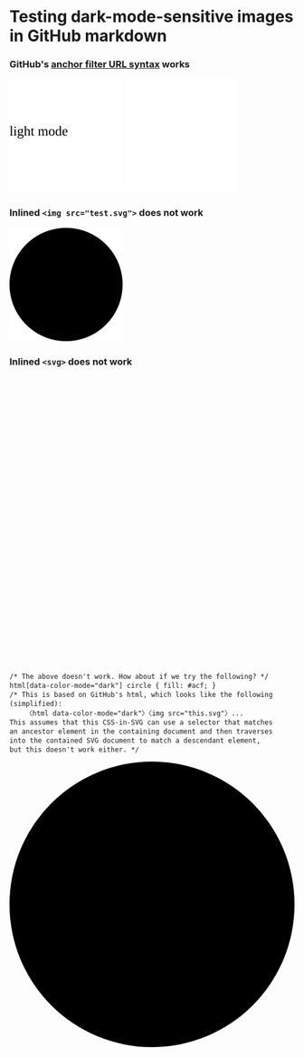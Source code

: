 # Testing dark-mode-sensitive images in GitHub markdown

### GitHub's [anchor filter URL syntax](https://docs.github.com/en/github/writing-on-github/getting-started-with-writing-and-formatting-on-github/basic-writing-and-formatting-syntax#specifying-the-theme-an-image-is-shown-to) works

![Only shown to GitHub Light Mode users](/light-mode.svg#gh-light-mode-only)
![Only shown to GitHub Dark Mode users](/dark-mode.svg#gh-dark-mode-only)


### Inlined `<img src="test.svg">` does not work

<img src="test.svg">

### Inlined `<svg>` does not work

<svg xmlns="http://www.w3.org/2000/svg" viewBox="0 0 100 100" style="background: transparent">
  <style>
    /* assume light theme by default and use black ink */
    circle { fill: #000; }
    /* if dark theme is detected, override with dark-mode styles and use light ink */
    @media (prefers-color-scheme: dark) { circle { fill: #eee; } }

    /* The above doesn't work. How about if we try the following? */
    html[data-color-mode="dark"] circle { fill: #acf; }
    /* This is based on GitHub's html, which looks like the following (simplified):
        〈html data-color-mode="dark"〉〈img src="this.svg"〉...
    This assumes that this CSS-in-SVG can use a selector that matches
    an ancestor element in the containing document and then traverses
    into the contained SVG document to match a descendant element,
    but this doesn't work either. */
  </style>
  <circle cx="50" cy="50" r="50"/>
</svg>
<!-- Can you embed svg elements with no internal style elements? -->
<svg xmlns="http://www.w3.org/2000/svg" viewBox="0 0 100 100" style="background: transparent">
  <circle cx="50" cy="50" r="50"/>
</svg>
